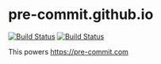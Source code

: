 pre-commit.github.io
====================

[![Build Status](https://dev.azure.com/asottile/asottile/_apis/build/status/pre-commit.pre-commit.github.io?branchName=real_master)](https://dev.azure.com/asottile/asottile/_build/latest?definitionId=58&branchName=real_master)
[![Build Status](https://github.com/pre-commit/pre-commit.github.io/workflows/deploy/badge.svg)](https://github.com/pre-commit/pre-commit.github.io/actions)

This powers https://pre-commit.com
